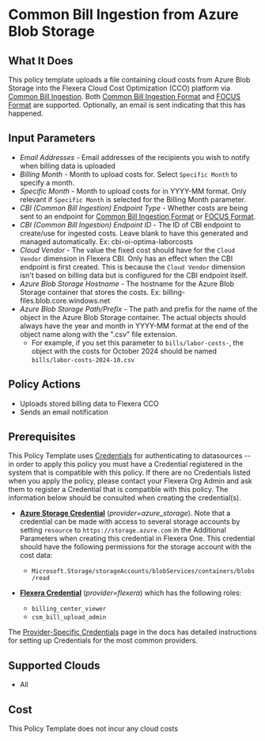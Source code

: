 # Common Bill Ingestion from Azure Blob Storage

## What It Does

This policy template uploads a file containing cloud costs from Azure Blob Storage into the Flexera Cloud Cost Optimization (CCO) platform via [Common Bill Ingestion](https://docs.flexera.com/flexera/EN/Optima/OptimaBillConnectConfigsCBI.htm). Both [Common Bill Ingestion Format](https://docs.flexera.com/flexera/EN/Optima/OptimaBillConnectConfigsCBIDefaultFormat.htm) and [FOCUS Format](https://docs.flexera.com/flexera/EN/Optima/FOCUS.htm) are supported. Optionally, an email is sent indicating that this has happened.

## Input Parameters

- *Email Addresses* - Email addresses of the recipients you wish to notify when billing data is uploaded
- *Billing Month* - Month to upload costs for. Select `Specific Month` to specify a month.
- *Specific Month* - Month to upload costs for in YYYY-MM format. Only relevant if `Specific Month` is selected for the Billing Month parameter.
- *CBI (Common Bill Ingestion) Endpoint Type* - Whether costs are being sent to an endpoint for [Common Bill Ingestion Format](https://docs.flexera.com/flexera/EN/Optima/OptimaBillConnectConfigsCBIDefaultFormat.htm) or [FOCUS Format](https://docs.flexera.com/flexera/EN/Optima/FOCUS.htm).
- *CBI (Common Bill Ingestion) Endpoint ID* - The ID of CBI endpoint to create/use for ingested costs. Leave blank to have this generated and managed automatically. Ex: cbi-oi-optima-laborcosts
- *Cloud Vendor* - The value the fixed cost should have for the `Cloud Vendor` dimension in Flexera CBI. Only has an effect when the CBI endpoint is first created. This is because the `Cloud Vendor` dimension isn't based on billing data but is configured for the CBI endpoint itself.
- *Azure Blob Storage Hostname* - The hostname for the Azure Blob Storage container that stores the costs. Ex: billing-files.blob.core.windows.net
- *Azure Blob Storage Path/Prefix* - The path and prefix for the name of the object in the Azure Blob Storage container. The actual objects should always have the year and month in YYYY-MM format at the end of the object name along with the ".csv" file extension.
  - For example, if you set this parameter to `bills/labor-costs-`, the object with the costs for October 2024 should be named `bills/labor-costs-2024-10.csv`

## Policy Actions

- Uploads stored billing data to Flexera CCO
- Sends an email notification

## Prerequisites

This Policy Template uses [Credentials](https://docs.flexera.com/flexera/EN/Automation/ManagingCredentialsExternal.htm) for authenticating to datasources -- in order to apply this policy you must have a Credential registered in the system that is compatible with this policy. If there are no Credentials listed when you apply the policy, please contact your Flexera Org Admin and ask them to register a Credential that is compatible with this policy. The information below should be consulted when creating the credential(s).

- [**Azure Storage Credential**](https://docs.flexera.com/flexera/EN/Automation/ProviderCredentials.htm#automationadmin_1982464505_1121576) (*provider=azure_storage*). Note that a credential can be made with access to several storage accounts by setting `resource` to `https://storage.azure.com` in the Additional Parameters when creating this credential in Flexera One. This credential should have the following permissions for the storage account with the cost data:
  - `Microsoft.Storage/storageAccounts/blobServices/containers/blobs/read`

- [**Flexera Credential**](https://docs.flexera.com/flexera/EN/Automation/ProviderCredentials.htm) (*provider=flexera*) which has the following roles:
  - `billing_center_viewer`
  - `csm_bill_upload_admin`

The [Provider-Specific Credentials](https://docs.flexera.com/flexera/EN/Automation/ProviderCredentials.htm) page in the docs has detailed instructions for setting up Credentials for the most common providers.

## Supported Clouds

- All

## Cost

This Policy Template does not incur any cloud costs
